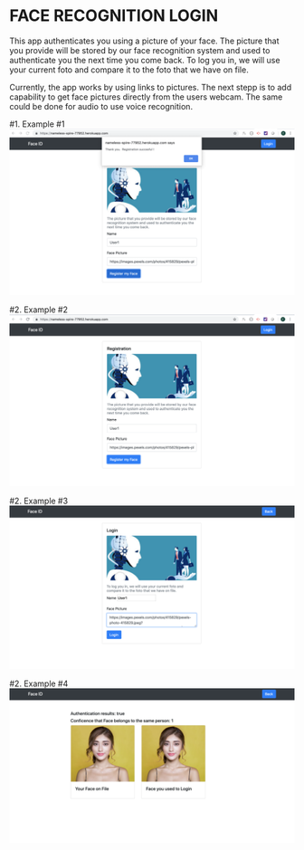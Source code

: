 # FACE RECOGNITION LOGIN

This app authenticates you using a picture of your face. The picture that you provide will be stored by our face recognition system and used to authenticate you the next time you come back. To log you in, we will use your current foto and compare it to the foto that we have on file.

Currently, the app works by using links to pictures. The next stepp is to add capability to get face pictures directly from the users webcam.  The same could be done for audio to use voice recognition. 


#1. Example #1
![Results Image](https://github.com/fedevillalp/FaceloginFede/blob/master/image1.png)

#2. Example #2
![Results Image](https://github.com/fedevillalp/FaceloginFede/blob/master/image2.png)

#2. Example #3
![Results Image](https://github.com/fedevillalp/FaceloginFede/blob/master/image3.png)

#2. Example #4
![Results Image](https://github.com/fedevillalp/FaceloginFede/blob/master/image4.png)
